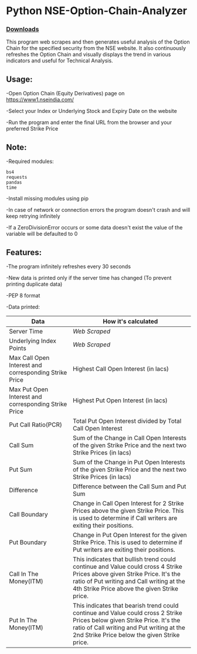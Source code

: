 # Python NSE-Option-Chain-Analyzer

### [Downloads](https://github.com/VarunS2002/Python-NSE-Option-Chain-Analyzer/releases)

This program web scrapes and then generates useful analysis of the Option Chain for the specified security from the NSE website.
It also continuously refreshes the Option Chain and visually displays the trend in various indicators and useful for Technical Analysis.

## Usage:

-Open Option Chain (Equity Derivatives) page on https://www1.nseindia.com/

-Select your Index or Underlying Stock and Expiry Date on the website

-Run the program and enter the final URL from the browser and your preferred Strike Price

## Note:

-Required modules:

```
bs4
requests
pandas
time
```

-Install missing modules using pip

-In case of network or connection errors the program doesn't crash and will keep retrying infinitely

-If a ZeroDivisionError occurs or some data doesn't exist the value of the variable will be defaulted to 0

## Features:

-The program infinitely refreshes every 30 seconds

-New data is printed only if the server time has changed (To prevent printing duplicate data)

-PEP 8 format

-Data printed:

Data | How it's calculated
--- | ---
Server Time | *Web Scraped*
Underlying Index Points | *Web Scraped*
Max Call Open Interest and corresponding Strike Price | Highest Call Open Interest (in lacs)
Max Put Open Interest and corresponding Strike Price | Highest Put Open Interest (in lacs)
Put Call Ratio(PCR) | Total Put Open Interest divided by Total Call Open Interest
Call Sum | Sum of the Change in Call Open Interests of the given Strike Price and the next two Strike Prices (in lacs)
Put Sum | Sum of the Change in Put Open Interests of the given Strike Price and the next two Strike Prices (in lacs)
Difference | Difference between the Call Sum and Put Sum
Call Boundary | Change in Call Open Interest for 2 Strike Prices above the given Strike Price. This is used to determine if Call writers are exiting their positions.
Put Boundary | Change in Put Open Interest for the given Strike Price. This is used to determine if Put writers are exiting their positions.
Call In The Money(ITM) | This indicates that bullish trend could continue and Value could cross 4 Strike Prices above given Strike Price. It's the ratio of Put writing and Call writing at the 4th Strike Price above the given Strike price.
Put In The Money(ITM) | This indicates that bearish trend could continue and Value could cross 2 Strike Prices below given Strike Price. It's the ratio of Call writing and Put writing at the 2nd Strike Price below the given Strike price.
